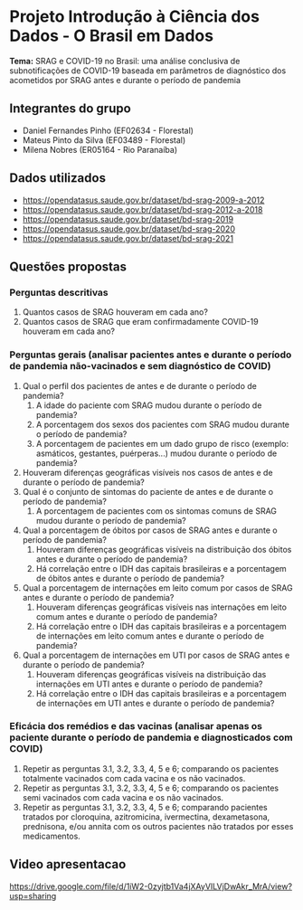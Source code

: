 
# Projeto Introdução à Ciência dos Dados - O Brasil em Dados 
**Tema:** SRAG e COVID-19 no Brasil: uma análise conclusiva de subnotificações de COVID-19 baseada em parâmetros de diagnóstico dos acometidos por SRAG antes e durante o período de pandemia

## Integrantes do grupo
 - Daniel Fernandes Pinho (EF02634 - Florestal)
 - Mateus Pinto da Silva (EF03489 - Florestal)
 - Milena Nobres (ER05164 - Rio Paranaíba)

## Dados utilizados
- https://opendatasus.saude.gov.br/dataset/bd-srag-2009-a-2012
- https://opendatasus.saude.gov.br/dataset/bd-srag-2012-a-2018
- https://opendatasus.saude.gov.br/dataset/bd-srag-2019
- https://opendatasus.saude.gov.br/dataset/bd-srag-2020
- https://opendatasus.saude.gov.br/dataset/bd-srag-2021

## Questões propostas

### Perguntas descritivas
1. Quantos casos de SRAG houveram em cada ano?
2. Quantos casos de SRAG que eram confirmadamente COVID-19 houveram em cada ano?

### Perguntas gerais (analisar pacientes antes e durante o período de pandemia não-vacinados e sem diagnóstico de COVID)
1. Qual o perfil dos pacientes de antes e de durante o período de pandemia?
	1. A idade do paciente com SRAG mudou durante o período de pandemia?
	2. A porcentagem dos sexos dos pacientes com SRAG mudou durante o período de pandemia?
	3. A porcentagem de pacientes em um dado grupo de risco (exemplo: asmáticos, gestantes, puérperas...) mudou durante o período de pandemia? 
2. Houveram diferenças geográficas visíveis nos casos de antes e de durante o período de pandemia?
3. Qual é o conjunto de sintomas do paciente de antes e de durante o período de pandemia?
	1. A porcentagem de pacientes com os sintomas comuns de SRAG mudou durante o período de pandemia?
4. Qual a porcentagem de óbitos por casos de SRAG antes e durante o período de pandemia?
	1. Houveram diferenças geográficas visíveis na distribuição dos óbitos antes e durante o período de pandemia?
	2. Há correlação entre o IDH das capitais brasileiras e a porcentagem de óbitos antes e durante o período de pandemia?
5. Qual a porcentagem de internações em leito comum por casos de SRAG antes e durante o período de pandemia?
	1. Houveram diferenças geográficas visíveis nas internações em leito comum antes e durante o período de pandemia?
	2. Há correlação entre o IDH das capitais brasileiras e a porcentagem de internações em leito comum antes e durante o período de pandemia?
6. Qual a porcentagem de internações em UTI por casos de SRAG antes e durante o período de pandemia?
	1. Houveram diferenças geográficas visíveis na distribuição das internações em UTI antes e durante o período de pandemia?
	2. Há correlação entre o IDH das capitais brasileiras e a porcentagem de internações em UTI antes e durante o período de pandemia?

### Eficácia dos remédios e das vacinas (analisar apenas os paciente durante o período de pandemia e diagnosticados com COVID)
1. Repetir as perguntas 3.1, 3.2, 3.3, 4, 5 e 6; comparando os pacientes totalmente vacinados com cada vacina e os não vacinados.
2. Repetir as perguntas 3.1, 3.2, 3.3, 4, 5 e 6; comparando os pacientes semi vacinados com cada vacina e os não vacinados.
3. Repetir as perguntas 3.1, 3.2, 3.3, 4, 5 e 6; comparando pacientes tratados por cloroquina, azitromicina, ivermectina, dexametasona, prednisona, e/ou annita com os outros pacientes não tratados por esses medicamentos.

## Video apresentacao
https://drive.google.com/file/d/1iW2-0zyjtb1Va4jXAyVILVjDwAkr_MrA/view?usp=sharing
